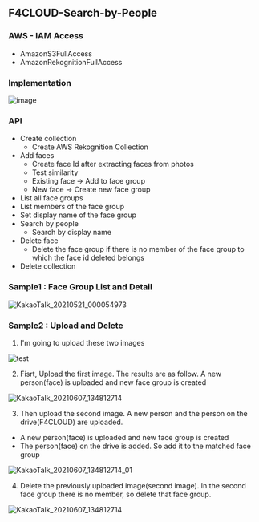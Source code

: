 
## F4CLOUD-Search-by-People

### AWS - IAM Access
   -  AmazonS3FullAccess
   -  AmazonRekognitionFullAccess

### Implementation
![image](https://user-images.githubusercontent.com/68395698/120728514-0e049380-c518-11eb-8faa-792f752536c5.png)
###  API
* Create collection
   * Create AWS Rekognition Collection
* Add faces
   * Create face Id after extracting faces from photos
   * Test similarity
   * Existing face -> Add to face group
   * New face -> Create new face group
* List all face groups
* List members of the face group 
* Set display name of the face group
* Search by people
    * Search by display name      
* Delete face
   * Delete the face group if there is no member of the face group to which the face id deleted belongs 
* Delete collection
         
### Sample1 : Face Group List and Detail
![KakaoTalk_20210521_000054973](https://user-images.githubusercontent.com/68395698/119002258-ae5ea200-b9c7-11eb-80bc-155df0218856.gif)


### Sample2 : Upload and Delete
1. I'm going to upload these two images

![test](https://user-images.githubusercontent.com/68395698/120960103-1ec23d00-c796-11eb-890a-9f32acee6308.png)

2. Fisrt, Upload the first image. The results are as follow. A new person(face) is uploaded and new face group is created

![KakaoTalk_20210607_134812714](https://user-images.githubusercontent.com/68395698/120960601-29c99d00-c797-11eb-88c3-56e065b59976.gif)


3. Then upload the second image. A new person and the person on the drive(F4CLOUD) are uploaded. 
 * A new person(face) is uploaded and new face group is created
 * The person(face) on the drive is added. So add it to the matched face group
 
![KakaoTalk_20210607_134812714_01](https://user-images.githubusercontent.com/68395698/120961048-03f0c800-c798-11eb-8ef1-a45b5d977d8f.gif)


4. Delete the previously uploaded image(second image). In the second face group there is no member, so delete that face group.

![KakaoTalk_20210607_134812714](https://user-images.githubusercontent.com/68395698/120961241-6053e780-c798-11eb-8429-2ec877cb018d.gif)
   





